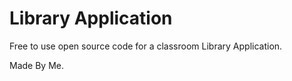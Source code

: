 # Library Application

Free to use open source code for a classroom Library Application.

Made By Me.
